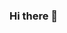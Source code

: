### Hi there 👋

<!--
**Wes4020/Wes4020** is a ✨ _special_ ✨ repository because its `README.md` (this file) appears on your GitHub profile.

I am a student at Iowa State University Majoring in Aerospace Engineering

In my free time, I enjoy working on cars and thinking of things to add to this readme file.

My favorite movie of all time is probably IronMan (the first one)

My favorite color is blue

My Favorite food is steak


-->
